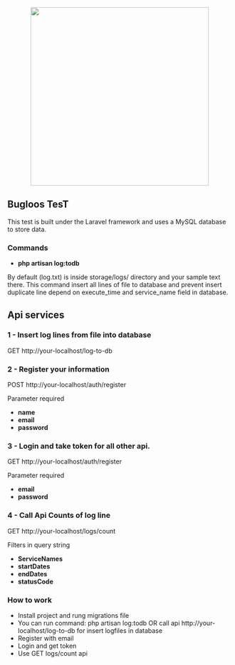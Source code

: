 <p align="center"><a href="https://laravel.com" target="_blank"><img src="https://raw.githubusercontent.com/laravel/art/master/logo-lockup/5%20SVG/2%20CMYK/1%20Full%20Color/laravel-logolockup-cmyk-red.svg" width="400"></a></p>


## Bugloos TesT
This test is built under the Laravel framework and uses a MySQL database to store data.
### Commands
- **php artisan log:todb**

By default (log.txt) is inside storage/logs/ directory and your sample text there.
This command insert all lines of file to database and prevent insert duplicate line depend on execute_time and service_name field in database.

## Api services

### 1 - Insert log lines from file into database
GET http://your-localhost/log-to-db

### 2 - Register your information
POST http://your-localhost/auth/register

Parameter required
- **name**
- **email**
- **password**

### 3 - Login and take token for all other api.
GET http://your-localhost/auth/register

Parameter required
- **email**
- **password**

### 4 - Call Api Counts of log line
GET http://your-localhost/logs/count

Filters in query string
- **ServiceNames**
- **startDates**
- **endDates**
- **statusCode**


### How to work
- Install project and rung migrations file
- You can run command: php artisan log:todb OR call api http://your-localhost/log-to-db for insert logfiles in database
- Register with email
- Login and get token
- Use GET logs/count api
